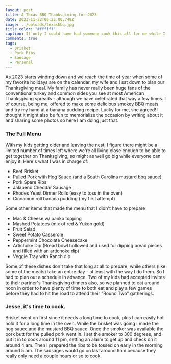```yaml
---
layout: post
title: A Texas BBQ Thanksgiving for 2023
date: 2023-11-22T06:22:00.749Z
image: ../uploads/texasbbq.jpg
title_color: "#ffffff"
caption: If only I could have had someone cook this all for me while I relaxed.
comments: true
tags:
  - Brisket
  - Pork Ribs
  - Sausage
  - Personal
---
```

As 2023 starts winding down and we reach the time of year when some of my favorite holidays are on the calendar, my wife and I sat down to plan our Thanksgiving meal. My family has never really been huge fans of the  conventional turkey and common sides you see at most American Thanksgiving spreads - although we have celebrated that way a few times. I of course, being me, offered to make some delicious smokey BBQ meats and try my hand at a banana pudding recipe. Lucky for me, she agreed! I thought it might also be fun to memorialize the occasion by writing about it and sharing some photos so here I am doing just that.

### The Full Menu

With my kids getting older and leaving the nest, I figure there might be a limited number of times left where we're all living close enough to be able to get together on Thanksgiving, so might as well go big while everyone can enjoy it. Here's what I was in charge of:

* Beef Brisket
* Pulled Pork with Hog Sauce (and a South Carolina mustard bbq sauce)
* Pork Spare Ribs
* Jalapeno Cheddar Sausage
* Rhodes Yeast Dinner Rolls (easy to toss in the oven)
* Cinnamon roll banana pudding (my first attempt)

Some other items that made the menu that I didn't have to prepare

* Mac & Cheese w/ panko topping
* Mashed Potatoes (mix of red & Yukon gold)
* Fruit Salad
* Sweet Potato Casserole
* Peppermint Chocolate Cheesecake
* Artichoke Dip (Bread bowl hollowed and used for dipping bread pieces and filled with an artichoke dip)
* Veggie Tray with Ranch dip

Some of these dishes don't take that long at all to prepare, while others (like some of the meats) take an entire day - at least with the way I do them. So I had to plan out a schedule in advance. Two of my kids had accepted invites to their partner's Thanksgiving dinners also, so we planned to eat around noon in order to have plenty of time to both eat and play a few games before they had to hit the road to attend their "Round Two" gatherings.

### Jesse, it's time to cook. 

Brisket went on first since it needs a long time to cook, plus I can easily hot hold it for a long time in the oven. While the brisket was going I made the hog sauce and the mustard BBQ sauce. Once the smoker was available the pork butt for the pulled pork went in. I set the smoker to 300 degrees, and put it in to cook around 11 pm, setting an alarm to get up and check on it around 4 am. Then I prepared the ribs to be tossed on early in the morning around 5 am. The sausages would go on last around 9am because they really only need a couple hours or so to cook.